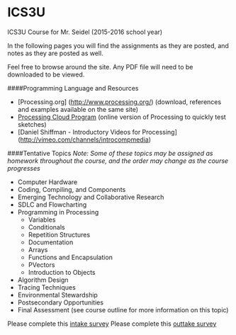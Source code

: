 ICS3U
=====

ICS3U Course for Mr. Seidel (2015-2016 school year)

In the following pages you will find the assignments as they are posted, and notes as they are posted as well.

Feel free to browse around the site.  Any PDF file will need to be downloaded to be viewed.

####Programming Language and Resources
* [Processing.org] (http://www.processing.org/) (download, references and examples available on the same site)
* [Processing Cloud Program](http://sketchpad.cc/) (online version of Processing to quickly test sketches)
* [Daniel Shiffman - Introductory Videos for Processing] (http://vimeo.com/channels/introcompmedia)

####Tentative Topics
_Note: Some of these topics may be assigned as homework throughout the course, and the order may change as the course progresses_
* Computer Hardware
* Coding, Compiling, and Components
* Emerging Technology and Collaborative Research
* SDLC and Flowcharting
* Programming in Processing
  * Variables
  * Conditionals
  * Repetition Structures
  * Documentation
  * Arrays
  * Functions and Encapsulation
  * PVectors
  * Introduction to Objects
* Algorithm Design
* Tracing Techniques
* Environmental Stewardship
* Postsecondary Opportunities
* Final Assessment (see course outline for more information on this topic)

Please complete this [intake survey](https://www.surveymonkey.com/r/TN2JR3P)
Please complete this [outtake survey](http://goo.gl/forms/ZVqVzrGWijPfTKeq2)
